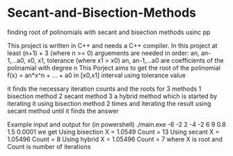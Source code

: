 # Secant-and-Bisection-Methods
finding root of polinomials with secant and bisection methods usinc pp

This project is written in C++ and needs a C++ compiler.
In this project at least (n+1) + 3 (where n >= 0) arguements are needed in order:
an, an-1,...a0, x0, x1, tolerance (where x1 > x0)
an, an-1,...a0 are coefficients of the polinamial with degree n
This Porject aims to get the root of the polinomial f(x) = an*x^n + ... + a0 in [x0,x1] interval
using tolerance value

it finds the necessary iteration counts and the roots for 3 methods
1 bisection method
2 secant method
3 a hybrid method which is started by iterating it using bisection method 2 times and iterating 
the result using secant method until it finds the answer

Example input and output
for (in powershell)
	./main.exe -6 -2 2 -4 -2 6 9 0.8 1.5 0.0001
we get
	Using bisection
	X = 1.0549
	Count = 13
	Using secant
	X = 1.05496
	Count = 8
	Using hybrid
	X = 1.05496
	Count = 7
where X is root and Count is number of iterations
